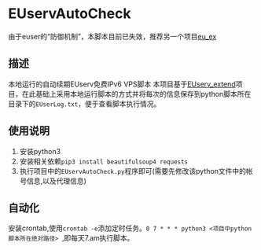 # EUservAutoCheck

由于euser的“防御机制”，本脚本目前已失效，推荐另一个项目[eu_ex](https://github.com/a-beam-of-light/eu_ex)


## 描述
本地运行的自动续期EUserv免费IPv6 VPS脚本
本项目基于[EUserv_extend](https://github.com/CokeMine/EUserv_extend)项目，在此基础上采用本地运行脚本的方式并将每次的信息保存到python脚本所在目录下的`EUserLog.txt`，便于查看脚本执行情况。

## 使用说明
1. 安装python3
2. 安装相关依赖`pip3 install beautifulsoup4 requests`
3. 执行项目中的`EUservAutoCheck.py`程序即可(需要先修改该python文件中的帐号信息,以及代理信息)

## 自动化
安装crontab,使用`crontab -e`添加定时任务。`0 7 * * * python3 <项目中python脚本所在绝对路径> `,即每天7.am执行脚本。
